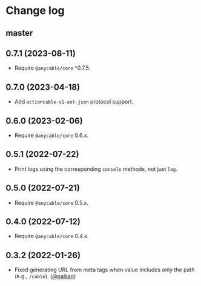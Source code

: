 # Change log

## master

## 0.7.1 (2023-08-11)

- Require `@anycable/core` ^0.7.5.

## 0.7.0 (2023-04-18)

- Add `actioncable-v1-ext-json` protocol support.

## 0.6.0 (2023-02-06)

- Require `@anycable/core` 0.6.x.

## 0.5.1 (2022-07-22)

- Print logs using the corresponding `console` methods, not just `log`.

## 0.5.0 (2022-07-21)

- Require `@anycable/core` 0.5.x.

## 0.4.0 (2022-07-12)

- Require `@anycable/core` 0.4.x.

## 0.3.2 (2022-01-26)

- Fixed generating URL from meta tags when value includes only the path (e.g., `/cable`). ([@palkan][])

[@palkan]: https://github.com/palkan
